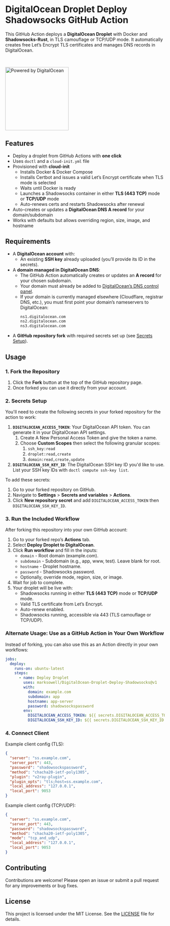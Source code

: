 # DigitalOcean Droplet Deploy Shadowsocks GitHub Action

This GitHub Action deploys a **DigitalOcean Droplet** with Docker and **Shadowsocks-Rust**, in TLS camouflage or TCP/UDP mode. It automatically creates free Let’s Encrypt TLS certificates and manages DNS records in DigitalOcean.  

<br>
<p>
  <a href="https://www.digitalocean.com">
    <img src="https://opensource.nyc3.cdn.digitaloceanspaces.com/attribution/assets/PoweredByDO/DO_Powered_by_Badge_blue.svg" alt="Powered by DigitalOcean" width="200px" />
  </a>
</p>

## Features

- Deploy a droplet from GitHub Actions with **one click**
- Uses `doctl` and a `cloud-init.yml` file
- Provisioned with **cloud-init**
  - Installs Docker & Docker Compose
  - Installs Certbot and issues a valid Let’s Encrypt certificate when TLS mode is selected
  - Waits until Docker is ready
  - Launches a Shadowsocks container in either **TLS (443 TCP)** mode or **TCP/UDP** mode
  - Auto-renews certs and restarts Shadowsocks after renewal
- Auto-creates or updates a **DigitalOcean DNS A record** for your domain/subdomain
- Works with defaults but allows overriding region, size, image, and hostname

## Requirements

- A **DigitalOcean account** with:
  - An existing **SSH key** already uploaded (you’ll provide its ID in the secrets).
- A **domain managed in DigitalOcean DNS**:
  - The GitHub Action automatically creates or updates an **A record** for your chosen subdomain.
  - Your domain must already be added to [DigitalOcean’s DNS control panel](https://cloud.digitalocean.com/networking/domains).
  - If your domain is currently managed elsewhere (Cloudflare, registrar DNS, etc.), you must first point your domain’s nameservers to DigitalOcean:
    ```txt
    ns1.digitalocean.com
    ns2.digitalocean.com
    ns3.digitalocean.com
    ```
- A **GitHub repository fork** with required secrets set up (see [Secrets Setup](#2-secrets-setup)).

## Usage

### 1. Fork the Repository

1. Click the **Fork** button at the top of the GitHub repository page.
2. Once forked you can use it directly from your account.

### 2. Secrets Setup

You'll need to create the following secrets in your forked repository for the action to work:

1. **`DIGITALOCEAN_ACCESS_TOKEN`**: Your DigitalOcean API token. You can generate it in your DigitalOcean API settings.
    1. Create A New Personal Access Token and give the token a name.
    2. Choose **Custom Scopes** then select the following granular scopes:
       1. `ssh_key:read`
       2. `droplet:read,create`
       3. `domain:read,create,update`
2. **`DIGITALOCEAN_SSH_KEY_ID`**: The DigitalOcean SSH key ID you'd like to use. List your SSH key IDs with ```doctl compute ssh-key list```.

To add these secrets:

1. Go to your forked repository on GitHub.
2. Navigate to **Settings** > **Secrets and variables** > **Actions**.
3. Click **New repository secret** and add `DIGITALOCEAN_ACCESS_TOKEN` then `DIGITALOCEAN_SSH_KEY_ID`.

### 3. Run the Included Workflow

After forking this repository into your own GitHub account:

1. Go to your forked repo’s **Actions** tab.
2. Select **Deploy Droplet to DigitalOcean**.  
3. Click **Run workflow** and fill in the inputs:
   - `domain` - Root domain (example.com).
   - `subdomain` - Subdomain (e.g., app, www, test). Leave blank for root.
   - `hostname` - Droplet hostname.
   - `password` - Shadowsocks password.
   - Optionally, override mode, region, size, or image.
4. Wait for job to complete.
5. Your droplet will be live with:
   - Shadowsocks running in either **TLS (443 TCP)** mode or **TCP/UDP** mode.
   - Valid TLS certificate from Let’s Encrypt.
   - Auto-renew enabled.
   - Shadowsocks running, accessible via 443 (TLS camouflage or TCP/UDP).

### Alternate Usage: Use as a GitHub Action in Your Own Workflow

Instead of forking, you can also use this as an Action directly in your own workflows:

```yaml
jobs:
  deploy:
    runs-on: ubuntu-latest
    steps:
      - name: Deploy Droplet
        uses: marksowell/DigitalOcean-Droplet-Deploy-Shadowsocks@v1
        with:
          domain: example.com
          subdomain: app
          hostname: app-server
          password: shadowsockspassword
        env:
          DIGITALOCEAN_ACCESS_TOKEN: ${{ secrets.DIGITALOCEAN_ACCESS_TOKEN }}
          DIGITALOCEAN_SSH_KEY_ID: ${{ secrets.DIGITALOCEAN_SSH_KEY_ID }}
```

### 4. Connect Client

Example client config (TLS):

```json
{
  "server": "ss.example.com",
  "server_port": 443,
  "password": "shadowsockspassword",
  "method": "chacha20-ietf-poly1305",
  "plugin": "v2ray-plugin",
  "plugin_opts": "tls;host=ss.example.com",
  "local_address": "127.0.0.1",
  "local_port": 9053
}
```

Example client config (TCP/UDP):

```json
{
  "server": "ss.example.com",
  "server_port": 443,
  "password": "shadowsockspassword",
  "method": "chacha20-ietf-poly1305",
  "mode": "tcp_and_udp",
  "local_address": "127.0.0.1",
  "local_port": 9053
}
```

## Contributing

Contributions are welcome! Please open an issue or submit a pull request for any improvements or bug fixes.

## License

This project is licensed under the MIT License. See the [LICENSE](./LICENSE) file for details.